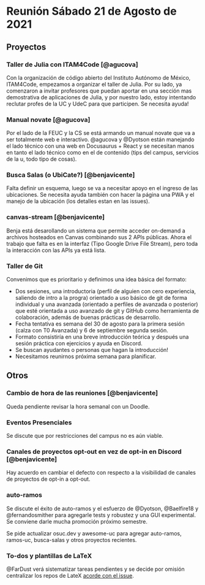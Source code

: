 # Reunión Sábado 21 de Agosto de 2021
## Proyectos
### Taller de Julia con ITAM4Code [@agucova]
Con la organización de código abierto del Instituto Autónomo de México, ITAM4Code, empezamos a organizar el taller de Julia. Por su lado, ya comenzaron a invitar profesores que puedan aportar en una sección mas demostrativa de aplicaciones de Julia, y por nuestro lado, estoy intentando reclutar profes de la UC y UdeC para que participen.
Se necesita ayuda!

### Manual novate [@agucova]
Por el lado de la FEUC y la CS se está armando un manual novate que va a ser totalmente web e interactivo.
@agucova y @Dyotson están manejando el lado técnico con una web en Docusaurus + React y se necesitan manos en tanto el lado técnico como en el de contenido (tips del campus, servicios de la u, todo tipo de cosas).

### Busca Salas (o UbiCate?) [@benjavicente]

Falta definir un esquema, luego se va a necesitar apoyo en el ingreso de las ubicaciones.
Se necesita ayuda también con hacer la página una PWA y el manejo de la ubicación (los detalles estan en las issues).

### canvas-stream [@benjavicente]
Benja está desarollando un sistema que permite acceder on-demand a archivos hosteados en Canvas combinando sus 2 APIs públicas. Ahora el trabajo que falta es en la interfaz (Tipo Google Drive File Stream), pero toda la interacción con las APIs ya está lista.

### Taller de Git
Convenimos que es prioritario y definimos una idea básica del formato:
- Dos sesiones, una introductoria (perfil de alguien con cero experiencia, saliendo de intro a la progra) orientado a uso básico de git de forma individual y una avanzada (orientado a perfiles de avanzada o posterior) que esté orientada a uso avanzado de git y GitHub como herramienta de colaboración, además de buenas prácticas de desarrollo.
- Fecha tentativa es semana del 30 de agosto para la primera sesión (calza con T0 Avanzada) y 6 de septiembre segunda sesión.
- Formato consistiría en una breve introducción teórica y después una sesión práctica con ejercicios y ayuda en Discord.
- Se buscan ayudantes o personas que hagan la introducción!
- Necesitamos reunirnos próxima semana para planificar.

## Otros

### Cambio de hora de las reuniones [@benjavicente]
Queda pendiente revisar la hora semanal con un Doodle.

### Eventos Presenciales
Se discute que por restricciones del campus no es aún viable.

### Canales de proyectos opt-out en vez de opt-in en Discord [@benjavicente]
Hay acuerdo en cambiar el defecto con respecto a la visibilidad de canales de proyectos de opt-in a opt-out.

### auto-ramos
Se discute el éxito de auto-ramos y el esfuerzo de @Dyotson, @Baelfire18 y @fernandosmither para agregarle tests y robustez y una GUI experimental. Se conviene darle mucha promoción próximo semestre.

Se pide actualizar osuc.dev y awesome-uc para agregar auto-ramos, ramos-uc, busca-salas y otros proyectos recientes.

### To-dos y plantillas de LaTeX
@FarDust verá sistematizar tareas pendientes y se decide por omisión centralizar los repos de LateX [acorde con el issue](https://github.com/open-source-uc/latex-templates/issues/1).

